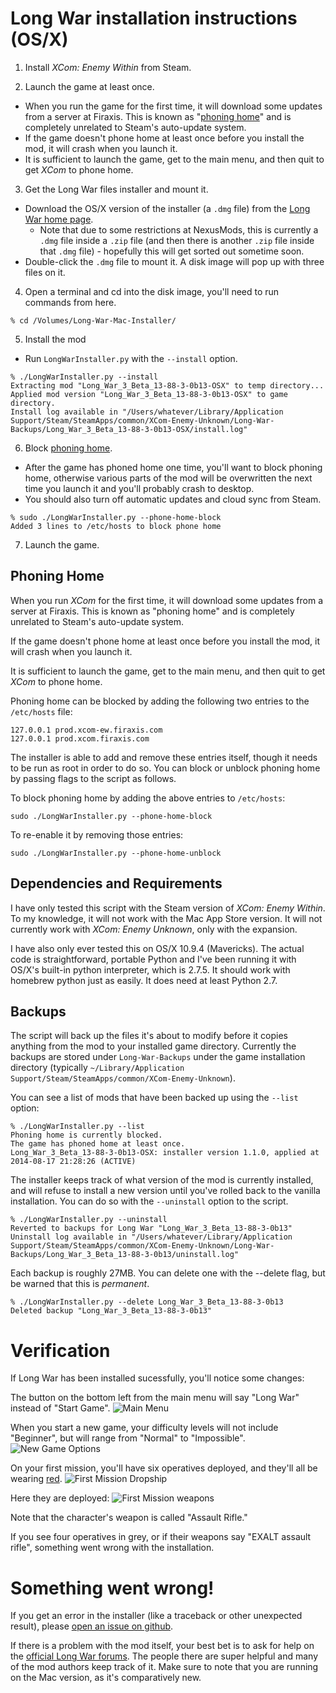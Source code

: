 # Long War installation instructions (OS/X)

1. Install *XCom: Enemy Within* from Steam.

2. Launch the game at least once.
  * When you run the game for the first time, it will download some updates from a server at Firaxis. This is 
    known as "[phoning home](#phoning-home)" and is completely unrelated to Steam's auto-update system.
  * If the game doesn't phone home at least once before you install the mod, it will crash when you launch it.
  * It is sufficient to launch the game, get to the main menu, and then quit to get *XCom* to phone home.

3. Get the Long War files installer and mount it.
  * Download the OS/X version of the installer (a `.dmg` file) from the 
    [Long War home page](http://www.nexusmods.com/xcom/mods/88/).
    * Note that due to some restrictions at NexusMods, this is currently a `.dmg` file inside a `.zip` file
      (and then there is another `.zip` file inside that `.dmg` file) - hopefully this will get sorted out 
      sometime soon.
  * Double-click the `.dmg` file to mount it. A disk image will pop up with three files on it.

4. Open a terminal and cd into the disk image, you'll need to run commands from here.
  ```
  % cd /Volumes/Long-War-Mac-Installer/
  ```

5. Install the mod
  * Run `LongWarInstaller.py` with the `--install` option.
  ```
  % ./LongWarInstaller.py --install 
  Extracting mod "Long_War_3_Beta_13-88-3-0b13-OSX" to temp directory...
  Applied mod version "Long_War_3_Beta_13-88-3-0b13-OSX" to game directory.
  Install log available in "/Users/whatever/Library/Application Support/Steam/SteamApps/common/XCom-Enemy-Unknown/Long-War-Backups/Long_War_3_Beta_13-88-3-0b13-OSX/install.log"
  ```

6. Block [phoning home](#phoning-home).
  * After the game has phoned home one time, you'll want to block phoning home, otherwise various parts 
    of the mod will be overwritten the next time you launch it and you'll probably crash to desktop.
  * You should also turn off automatic updates and cloud sync from Steam.
  ```
  % sudo ./LongWarInstaller.py --phone-home-block
  Added 3 lines to /etc/hosts to block phone home
  ```

7. Launch the game.

## Phoning Home

When you run *XCom* for the first time, it will download some updates from a server at Firaxis. This is 
known as "phoning home" and is completely unrelated to Steam's auto-update system.

If the game doesn't phone home at least once before you install the mod, it will crash when you launch it.

It is sufficient to launch the game, get to the main menu, and then quit to get *XCom* to phone home.

Phoning home can be blocked by adding the following two entries to the `/etc/hosts` file:

    127.0.0.1 prod.xcom-ew.firaxis.com
    127.0.0.1 prod.xcom.firaxis.com

The installer is able to add and remove these entries itself, though it needs to be run as root in order to 
do so. You can block or unblock phoning home by passing flags to the script as follows.

To block phoning home by adding the above entries to `/etc/hosts`:

    sudo ./LongWarInstaller.py --phone-home-block 

To re-enable it by removing those entries:

    sudo ./LongWarInstaller.py --phone-home-unblock 

## Dependencies and Requirements

I have only tested this script with the Steam version of *XCom: Enemy Within*. To my knowledge, it will not work 
with the Mac App Store version. It will not currently work with *XCom: Enemy Unknown*, only with the expansion.

I have also only ever tested this on OS/X 10.9.4 (Mavericks). The actual code is straightforward, portable 
Python and I've been running it with OS/X's built-in python interpreter, which is 2.7.5. It should work with 
homebrew python just as easily. It does need at least Python 2.7.

## Backups

The script will back up the files it's about to modify before it copies anything from the mod to your 
installed game directory. Currently the backups are stored under `Long-War-Backups` under the game 
installation directory (typically `~/Library/Application Support/Steam/SteamApps/common/XCom-Enemy-Unknown`).

You can see a list of mods that have been backed up using the `--list` option:

    % ./LongWarInstaller.py --list
    Phoning home is currently blocked.
    The game has phoned home at least once.
    Long_War_3_Beta_13-88-3-0b13-OSX: installer version 1.1.0, applied at 2014-08-17 21:28:26 (ACTIVE)

The installer keeps track of what version of the mod is currently installed, and will refuse to install 
a new version until you've rolled back to the vanilla installation. You can do so with the 
`--uninstall` option to the script. 

    % ./LongWarInstaller.py --uninstall 
    Reverted to backups for Long War "Long_War_3_Beta_13-88-3-0b13"
    Uninstall log available in "/Users/whatever/Library/Application Support/Steam/SteamApps/common/XCom-Enemy-Unknown/Long-War-Backups/Long_War_3_Beta_13-88-3-0b13/uninstall.log"

Each backup is roughly 27MB. You can delete one with the --delete flag, but be warned that this is 
*permanent*.

    % ./LongWarInstaller.py --delete Long_War_3_Beta_13-88-3-0b13
    Deleted backup "Long_War_3_Beta_13-88-3-0b13"

# Verification

If Long War has been installed sucessfully, you'll notice some changes:

The button on the bottom left from the main menu will say "Long War" instead of "Start Game".
![Main Menu](https://github.com/timgilbert/long-war-unix-installer/blob/master/docs/images/Long-War-Main-Menu.jpg)

When you start a new game, your difficulty levels will not include "Beginner", but will range 
from "Normal" to "Impossible".
![New Game Options](https://github.com/timgilbert/long-war-unix-installer/blob/master/docs/images/Long-War-New-Game-Options.jpg)

On your first mission, you'll have six operatives deployed, and they'll all be wearing 
[red](http://en.wikipedia.org/wiki/Redshirt_(character)).
![First Mission Dropship](https://github.com/timgilbert/long-war-unix-installer/blob/master/docs/images/Long-War-First-Mission-Dropship.jpg)

Here they are deployed:
![First Mission weapons](https://github.com/timgilbert/long-war-unix-installer/blob/master/docs/images/Long-War-First-Mission-Weapons.jpg)

Note that the character's weapon is called "Assault Rifle."

If you see four operatives in grey, or if their weapons say "EXALT assault rifle", something went 
wrong with the installation.

# Something went wrong!

If you get an error in the installer (like a traceback or other unexpected result), please 
[open an issue on github](https://github.com/timgilbert/long-war-unix-installer/issues).

If there is a problem with the mod itself, your best bet is to ask for help on the 
[official Long War forums](http://forums.nexusmods.com/index.php?/forum/665-xcom-file-discussions/).
The people there are super helpful and many of the mod authors keep track of it. Make sure to 
note that you are running on the Mac version, as it's comparatively new.
